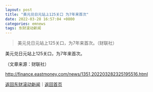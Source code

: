 ```yaml
---
layout: post
title: "美元兑日元站上125关口 为7年来首次"
date: 2022-03-28 16:57:04 +0800
categories: emnews
tags: 东财滚动新闻
---
```

> 美元兑日元站上125关口，为7年来首次。（财联社）

<p>美元兑日元站上125关口，为7年来首次。</p><p class="em_media">（文章来源：财联社）</p>

<http://finance.eastmoney.com/news/1351,202203282325195516.html>

[返回东财滚动新闻](//finews.withounder.com/emnews/)｜[返回首页](//finews.withounder.com/)